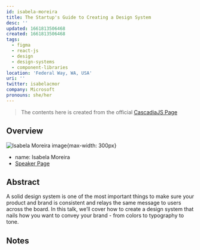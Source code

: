 ```yaml
---
id: isabela-moreira
title: The Startup's Guide to Creating a Design System
desc: ''
updated: 1661813506468
created: 1661813506468
tags:
  - figma
  - react-js
  - design
  - design-systems
  - component-libraries
location: 'Federal Way, WA, USA'
uri: ''
twitter: isabelacmor
company: Microsoft
pronouns: she/her
---
```

> The contents here is created from the official [CascadiaJS Page](https://2022.cascadiajs.com/speakers/isabela-moreira)

## Overview

![Isabela Moreira image](https://create-4jr.begin.app/_static/2022/isabela-moreira.jpg){max-width: 300px}
- name: Isabela Moreira
- [Speaker Page](https://2022.cascadiajs.com/speakers/isabela-moreira)

## Abstract

A solid design system is one of the most important things to make sure your product and brand is consistent and relays the same message to users across the board. In this talk, we’ll cover how to create a design system that nails how you want to convey your brand - from colors to typography to tone.

## Notes